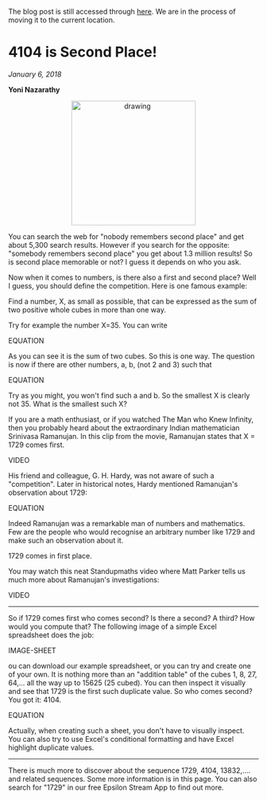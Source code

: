 The blog post is still accessed through [here](https://www.1onepsilon.com/single-post/2018/01/06/4104-is-Second-Place). We are in the process of moving it to the current location.

# 4104 is Second Place!

*January 6, 2018*

**Yoni Nazarathy**

<center>
 <img class = "blog-inline-image" src="https://es-app.com/assets/2da9xx.jpg" alt="drawing" width="250px"/>
</center> 

You can search the web for "nobody remembers second place" and get about 5,300 search results. However if you search for the opposite: "somebody remembers second place" you get about 1.3 million  results! So is second place memorable or not? I guess it depends on who you ask.

Now when it comes to numbers, is there also a first and second place? Well I guess, you should define the competition. Here is one famous example:

Find a number, X, as small as possible, that can be expressed as the sum of two positive whole cubes in more than one way. 

Try for example the number X=35. You can write

EQUATION

As you can see it is the sum of two cubes. So this is one way. The question is now if there are other numbers, a, b, (not 2 and 3) such that

EQUATION

Try as you might, you won't find such a and b. So the smallest X is clearly not 35. What is the smallest such X?

If you are a math enthusiast, or if you watched The Man who Knew Infinity, then you probably heard about the extraordinary Indian mathematician Srinivasa Ramanujan.  In this clip from the movie, Ramanujan states that X = 1729 comes first. 

VIDEO

His friend and colleague, G. H. Hardy, was not aware of such a "competition". Later in historical notes, Hardy mentioned Ramanujan's observation about 1729:

EQUATION

Indeed Ramanujan was a remarkable man of numbers and mathematics. Few are the people who would recognise an arbitrary number like 1729 and make such an observation about it.

1729 comes in first place.

You may watch this neat Standupmaths video where Matt Parker tells us much more about Ramanujan's investigations:

VIDEO

---

So if 1729 comes first who comes second? Is there a second? A third? How would you compute that? The following image of a simple Excel spreadsheet does the job:

IMAGE-SHEET

ou can download our example spreadsheet, or you can try and create one of your own. It is nothing more than an "addition table" of the cubes 1, 8, 27, 64,... all the way up to 15625 (25 cubed). You can then inspect it visually and see that 1729 is the first such duplicate value. So who comes second?  You got it: 4104.  

EQUATION

Actually, when creating such a sheet, you don't have to visually inspect. You can also try to use Excel's conditional formatting and have Excel highlight duplicate values.

---

There is much more to discover about the sequence 1729, 4104, 13832,.... and related sequences.  Some more information is in this page. You can also search for "1729" in our free Epsilon Stream App to find out more.